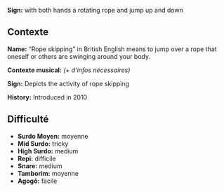 **Sign:** with both hands a rotating rope and jump up and down

## Contexte

**Name:** “Rope skipping” in British English means to jump over a rope that
oneself or others are swinging around your body.

**Contexte musical:** *(+ d'infos nécessaires)*

**Sign:** Depicts the activity of rope skipping

**History:** Introduced in 2010

## Difficulté

* **Surdo Moyen:** moyenne
* **Mid Surdo:** tricky
* **High Surdo:** medium
* **Repi:** difficile
* **Snare:** medium
* **Tamborim:** moyenne
* **Agogô:** facile

